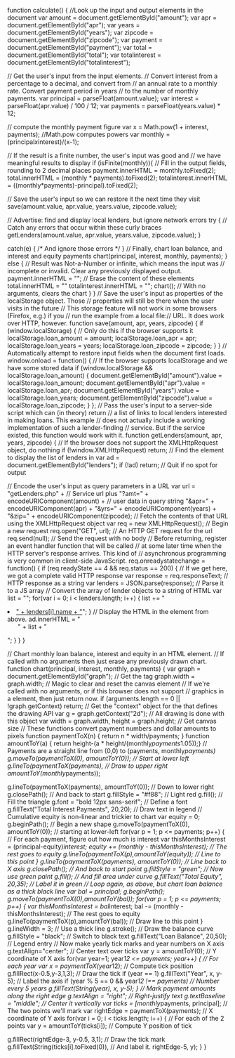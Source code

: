 function calculate() {
  //Look up the input and output elements in the document
  var amount = document.getElementById("amount");
  var apr = document.getElementById("apr");
  var years = document.getElementById("years");
  var zipcode = document.getElementById("zipcode");
  var payment = document.getElementById("payment");
  var total = document.getElementById("total");
  var totalinterest = document.getElementById("totalinterest");
  
// Get the user's input from the input elements.
// Convert interest from a percentage to a decimal, and convert from
// an annual rate to a monthly rate. Convert payment period in years
// to the number of monthly payments.
var principal = parseFloat(amount.value);
var interest = parseFloat(apr.value) / 100 / 12;
var payments = parseFloat(years.value) * 12;
  
// compute the monthly payment figure
var x = Math.pow(1 + interest, payments); //Math.pow computes powers
var monthly = (principal*x*interest)/(x-1);

// If the result is a finite number, the user's input was good and
// we have meaningful results to display
if (isFinite(monthly)){
  // Fill in the output fields, rounding to 2 decimal places
  payment.innerHTML = monthly.toFixed(2);
  total.innerHTML = (monthly * payments).toFixed(2);
  totalinterest.innerHTML = ((monthly*payments)-principal).toFixed(2);
  
// Save the user's input so we can restore it the next time they visit
 save(amount.value, apr.value, years.value, zipcode.value);

 // Advertise: find and display local lenders, but ignore network errors
 try { // Catch any errors that occur within these curly braces
 getLenders(amount.value, apr.value, years.value, zipcode.value);
 }
  
  catch(e) { /* And ignore those errors */ }
 // Finally, chart loan balance, and interest and equity payments
 chart(principal, interest, monthly, payments);
 }
 else {
 // Result was Not-a-Number or infinite, which means the input was
 // incomplete or invalid. Clear any previously displayed output.
 payment.innerHTML = ""; // Erase the content of these elements
 total.innerHTML = ""
 totalinterest.innerHTML = "";
 chart(); // With no arguments, clears the chart
 }
}
// Save the user's input as properties of the localStorage object. Those
// properties will still be there when the user visits in the future
// This storage feature will not work in some browsers (Firefox, e.g.) if you
// run the example from a local file:// URL. It does work over HTTP, however.
function save(amount, apr, years, zipcode) {
 if (window.localStorage) { // Only do this if the browser supports it
 localStorage.loan_amount = amount;
 localStorage.loan_apr = apr;
 localStorage.loan_years = years;
 localStorage.loan_zipcode = zipcode;
 }
}
// Automatically attempt to restore input fields when the document first loads.
window.onload = function() {
 // If the browser supports localStorage and we have some stored data
 if (window.localStorage && localStorage.loan_amount) {
 document.getElementById("amount").value = localStorage.loan_amount;
 document.getElementById("apr").value = localStorage.loan_apr;
 document.getElementById("years").value = localStorage.loan_years;
 document.getElementById("zipcode").value = localStorage.loan_zipcode;
 }
};
// Pass the user's input to a server-side script which can (in theory) return
// a list of links to local lenders interested in making loans. This example
// does not actually include a working implementation of such a lender-finding
// service. But if the service existed, this function would work with it.
function getLenders(amount, apr, years, zipcode) {
 // If the browser does not support the XMLHttpRequest object, do nothing
 if (!window.XMLHttpRequest) return;
 // Find the element to display the list of lenders in
 var ad = document.getElementById("lenders");
 if (!ad) return; // Quit if no spot for output 
  
  // Encode the user's input as query parameters in a URL
 var url = "getLenders.php" + // Service url plus
 "?amt=" + encodeURIComponent(amount) + // user data in query string
 "&apr=" + encodeURIComponent(apr) +
 "&yrs=" + encodeURIComponent(years) +
 "&zip=" + encodeURIComponent(zipcode);
 // Fetch the contents of that URL using the XMLHttpRequest object
 var req = new XMLHttpRequest(); // Begin a new request
 req.open("GET", url); // An HTTP GET request for the url
 req.send(null); // Send the request with no body
 // Before returning, register an event handler function that will be called
 // at some later time when the HTTP server's response arrives. This kind of
 // asynchronous programming is very common in client-side JavaScript.
 req.onreadystatechange = function() {
 if (req.readyState == 4 && req.status == 200) {
 // If we get here, we got a complete valid HTTP response
 var response = req.responseText; // HTTP response as a string
 var lenders = JSON.parse(response); // Parse it to a JS array
 // Convert the array of lender objects to a string of HTML
 var list = "";
 for(var i = 0; i < lenders.length; i++) {
 list += "<li><a href='" + lenders[i].url + "'>" +
 lenders[i].name + "</a>";
 }
 // Display the HTML in the element from above.
 ad.innerHTML = "<ul>" + list + "</ul>";
 }
 }
}

// Chart monthly loan balance, interest and equity in an HTML <canvas> element.
// If called with no arguments then just erase any previously drawn chart.
function chart(principal, interest, monthly, payments) {
 var graph = document.getElementById("graph"); // Get the <canvas> tag
 graph.width = graph.width; // Magic to clear and reset the canvas element
 // If we're called with no arguments, or if this browser does not support
 // graphics in a <canvas> element, then just return now.
 if (arguments.length == 0 || !graph.getContext) return;
 // Get the "context" object for the <canvas> that defines the drawing API
 var g = graph.getContext("2d"); // All drawing is done with this object
 var width = graph.width, height = graph.height; // Get canvas size
 // These functions convert payment numbers and dollar amounts to pixels
 function paymentToX(n) { return n * width/payments; }
 function amountToY(a) { return height-(a * height/(monthly*payments*1.05));}
 // Payments are a straight line from (0,0) to (payments, monthly*payments)
 g.moveTo(paymentToX(0), amountToY(0)); // Start at lower left
 g.lineTo(paymentToX(payments), // Draw to upper right
 amountToY(monthly*payments));
  
  g.lineTo(paymentToX(payments), amountToY(0)); // Down to lower right
 g.closePath(); // And back to start
 g.fillStyle = "#f88"; // Light red
 g.fill(); // Fill the triangle
 g.font = "bold 12px sans-serif"; // Define a font
 g.fillText("Total Interest Payments", 20,20); // Draw text in legend
 // Cumulative equity is non-linear and trickier to chart
 var equity = 0;
 g.beginPath(); // Begin a new shape
 g.moveTo(paymentToX(0), amountToY(0)); // starting at lower-left
 for(var p = 1; p <= payments; p++) {
 // For each payment, figure out how much is interest
 var thisMonthsInterest = (principal-equity)*interest;
 equity += (monthly - thisMonthsInterest); // The rest goes to equity
 g.lineTo(paymentToX(p),amountToY(equity)); // Line to this point
 }
 g.lineTo(paymentToX(payments), amountToY(0)); // Line back to X axis
 g.closePath(); // And back to start point
 g.fillStyle = "green"; // Now use green paint
 g.fill(); // And fill area under curve
 g.fillText("Total Equity", 20,35); // Label it in green
 // Loop again, as above, but chart loan balance as a thick black line
 var bal = principal;
 g.beginPath();
 g.moveTo(paymentToX(0),amountToY(bal));
 for(var p = 1; p <= payments; p++) {
 var thisMonthsInterest = bal*interest;
 bal -= (monthly - thisMonthsInterest); // The rest goes to equity
 g.lineTo(paymentToX(p),amountToY(bal)); // Draw line to this point
 }
 g.lineWidth = 3; // Use a thick line
 g.stroke(); // Draw the balance curve
 g.fillStyle = "black"; // Switch to black text
 g.fillText("Loan Balance", 20,50); // Legend entry
 // Now make yearly tick marks and year numbers on X axis
 g.textAlign="center"; // Center text over ticks
 var y = amountToY(0); // Y coordinate of X axis
 for(var year=1; year*12 <= payments; year++) { // For each year
 var x = paymentToX(year*12); // Compute tick position
 g.fillRect(x-0.5,y-3,1,3); // Draw the tick
 if (year == 1) g.fillText("Year", x, y-5); // Label the axis
 if (year % 5 == 0 && year*12 !== payments) // Number every 5 years
 g.fillText(String(year), x, y-5);
 }
 // Mark payment amounts along the right edge
 g.textAlign = "right"; // Right-justify text
 g.textBaseline = "middle"; // Center it vertically
 var ticks = [monthly*payments, principal]; // The two points we'll mark
 var rightEdge = paymentToX(payments); // X coordinate of Y axis
 for(var i = 0; i < ticks.length; i++) { // For each of the 2 points
 var y = amountToY(ticks[i]); // Compute Y position of tick

   g.fillRect(rightEdge-3, y-0.5, 3,1); // Draw the tick mark
 g.fillText(String(ticks[i].toFixed(0)), // And label it.
 rightEdge-5, y);
 }
}

